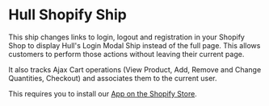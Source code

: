 # Hull Shopify Ship

This ship changes links to login, logout and registration in your Shopify Shop to display Hull's Login Modal Ship instead of the full page. This allows customers to perform those actions without leaving their current page.

It also tracks Ajax Cart operations (View Product, Add, Remove and Change Quantities, Checkout) and associates them to the current user.

This requires you to install our [App on the Shopify Store](https://apps.shopify.com/hull-social-login).
